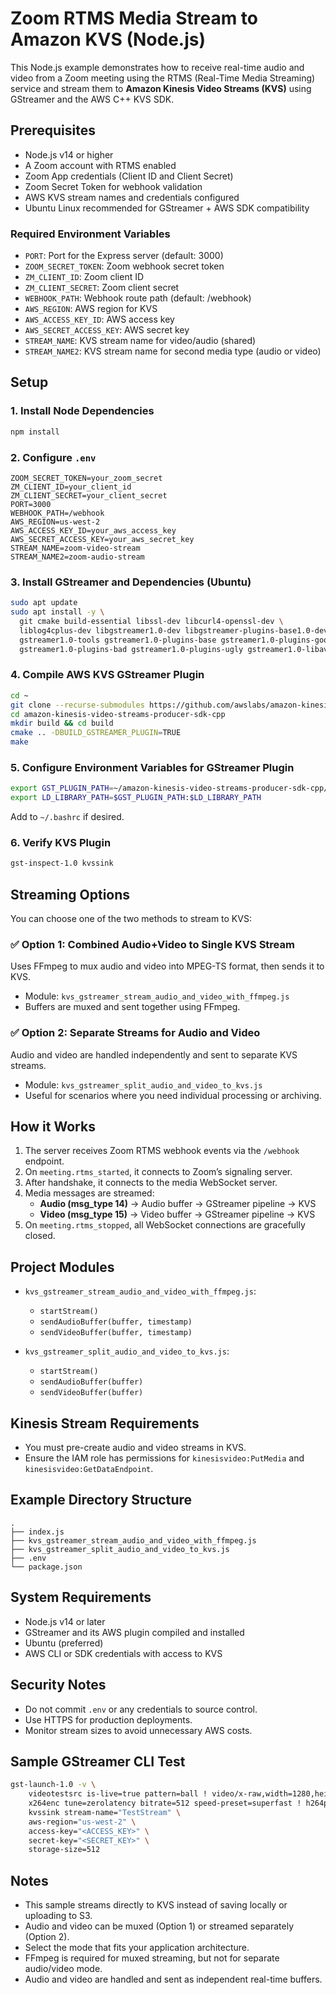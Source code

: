 
# Zoom RTMS Media Stream to Amazon KVS (Node.js)

This Node.js example demonstrates how to receive real-time audio and video from a Zoom meeting using the RTMS (Real-Time Media Streaming) service and stream them to **Amazon Kinesis Video Streams (KVS)** using GStreamer and the AWS C++ KVS SDK.

## Prerequisites

- Node.js v14 or higher
- A Zoom account with RTMS enabled
- Zoom App credentials (Client ID and Client Secret)
- Zoom Secret Token for webhook validation
- AWS KVS stream names and credentials configured
- Ubuntu Linux recommended for GStreamer + AWS SDK compatibility

### Required Environment Variables

- `PORT`: Port for the Express server (default: 3000)
- `ZOOM_SECRET_TOKEN`: Zoom webhook secret token
- `ZM_CLIENT_ID`: Zoom client ID
- `ZM_CLIENT_SECRET`: Zoom client secret
- `WEBHOOK_PATH`: Webhook route path (default: /webhook)
- `AWS_REGION`: AWS region for KVS
- `AWS_ACCESS_KEY_ID`: AWS access key
- `AWS_SECRET_ACCESS_KEY`: AWS secret key
- `STREAM_NAME`: KVS stream name for video/audio (shared)
- `STREAM_NAME2`: KVS stream name for second media type (audio or video)

## Setup

### 1. Install Node Dependencies
```bash
npm install
```

### 2. Configure `.env`
```
ZOOM_SECRET_TOKEN=your_zoom_secret
ZM_CLIENT_ID=your_client_id
ZM_CLIENT_SECRET=your_client_secret
PORT=3000
WEBHOOK_PATH=/webhook
AWS_REGION=us-west-2
AWS_ACCESS_KEY_ID=your_aws_access_key
AWS_SECRET_ACCESS_KEY=your_aws_secret_key
STREAM_NAME=zoom-video-stream
STREAM_NAME2=zoom-audio-stream
```

### 3. Install GStreamer and Dependencies (Ubuntu)
```bash
sudo apt update
sudo apt install -y \
  git cmake build-essential libssl-dev libcurl4-openssl-dev \
  liblog4cplus-dev libgstreamer1.0-dev libgstreamer-plugins-base1.0-dev \
  gstreamer1.0-tools gstreamer1.0-plugins-base gstreamer1.0-plugins-good \
  gstreamer1.0-plugins-bad gstreamer1.0-plugins-ugly gstreamer1.0-libav
```

### 4. Compile AWS KVS GStreamer Plugin
```bash
cd ~
git clone --recurse-submodules https://github.com/awslabs/amazon-kinesis-video-streams-producer-sdk-cpp.git
cd amazon-kinesis-video-streams-producer-sdk-cpp
mkdir build && cd build
cmake .. -DBUILD_GSTREAMER_PLUGIN=TRUE
make
```

### 5. Configure Environment Variables for GStreamer Plugin
```bash
export GST_PLUGIN_PATH=~/amazon-kinesis-video-streams-producer-sdk-cpp/build
export LD_LIBRARY_PATH=$GST_PLUGIN_PATH:$LD_LIBRARY_PATH
```

Add to `~/.bashrc` if desired.

### 6. Verify KVS Plugin
```bash
gst-inspect-1.0 kvssink
```

## Streaming Options

You can choose one of the two methods to stream to KVS:

### ✅ Option 1: Combined Audio+Video to Single KVS Stream
Uses FFmpeg to mux audio and video into MPEG-TS format, then sends it to KVS.
- Module: `kvs_gstreamer_stream_audio_and_video_with_ffmpeg.js`
- Buffers are muxed and sent together using FFmpeg.

### ✅ Option 2: Separate Streams for Audio and Video
Audio and video are handled independently and sent to separate KVS streams.
- Module: `kvs_gstreamer_split_audio_and_video_to_kvs.js`
- Useful for scenarios where you need individual processing or archiving.

## How it Works

1. The server receives Zoom RTMS webhook events via the `/webhook` endpoint.
2. On `meeting.rtms_started`, it connects to Zoom’s signaling server.
3. After handshake, it connects to the media WebSocket server.
4. Media messages are streamed:
   - **Audio (msg_type 14)** → Audio buffer → GStreamer pipeline → KVS
   - **Video (msg_type 15)** → Video buffer → GStreamer pipeline → KVS
5. On `meeting.rtms_stopped`, all WebSocket connections are gracefully closed.

## Project Modules

- `kvs_gstreamer_stream_audio_and_video_with_ffmpeg.js`:
   - `startStream()`
   - `sendAudioBuffer(buffer, timestamp)`
   - `sendVideoBuffer(buffer, timestamp)`

- `kvs_gstreamer_split_audio_and_video_to_kvs.js`:
   - `startStream()`
   - `sendAudioBuffer(buffer)`
   - `sendVideoBuffer(buffer)`

## Kinesis Stream Requirements

- You must pre-create audio and video streams in KVS.
- Ensure the IAM role has permissions for `kinesisvideo:PutMedia` and `kinesisvideo:GetDataEndpoint`.

## Example Directory Structure
```
.
├── index.js
├── kvs_gstreamer_stream_audio_and_video_with_ffmpeg.js
├── kvs_gstreamer_split_audio_and_video_to_kvs.js
├── .env
└── package.json
```

## System Requirements

- Node.js v14 or later
- GStreamer and its AWS plugin compiled and installed
- Ubuntu (preferred)
- AWS CLI or SDK credentials with access to KVS

## Security Notes

- Do not commit `.env` or any credentials to source control.
- Use HTTPS for production deployments.
- Monitor stream sizes to avoid unnecessary AWS costs.

## Sample GStreamer CLI Test
```bash
gst-launch-1.0 -v \
    videotestsrc is-live=true pattern=ball ! video/x-raw,width=1280,height=720,framerate=30/1 ! \
    x264enc tune=zerolatency bitrate=512 speed-preset=superfast ! h264parse ! \
    kvssink stream-name="TestStream" \
    aws-region="us-west-2" \
    access-key="<ACCESS_KEY>" \
    secret-key="<SECRET_KEY>" \
    storage-size=512
```

## Notes

- This sample streams directly to KVS instead of saving locally or uploading to S3.
- Audio and video can be muxed (Option 1) or streamed separately (Option 2).
- Select the mode that fits your application architecture.
- FFmpeg is required for muxed streaming, but not for separate audio/video mode.
- Audio and video are handled and sent as independent real-time buffers.
